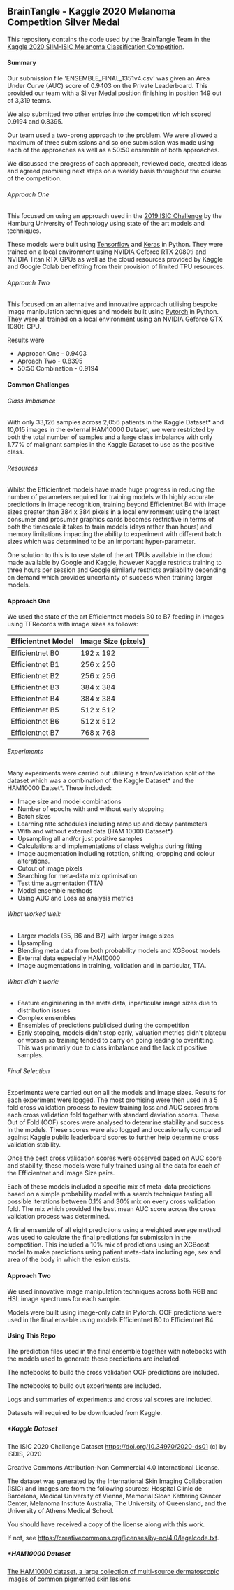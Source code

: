 ## BrainTangle - Kaggle 2020 Melanoma Competition Silver Medal

This repository contains the code used by the BrainTangle Team in the [Kaggle 2020 SIIM-ISIC Melanoma Classification Competition](https://www.kaggle.com/c/siim-isic-melanoma-classification).

#### Summary

Our submission file 'ENSEMBLE_FINAL_1351v4.csv' was given an Area Under Curve (AUC) score of 0.9403 on the Private Leaderboard. This provided our team with a Silver Medal position finishing in position 149 out of 3,319 teams.

We also submitted two other entries into the competition which scored 0.9194 and 0.8395.

Our team used a two-prong approach to the problem. We were allowed a maximum of three submissions and so one submission was made using each of the approaches as well as a 50:50 ensemble of both approaches.

We discussed the progress of each approach, reviewed code, created ideas and agreed promising next steps on a weekly basis throughout the course of the competition.

###### Approach One

This focused on using an approach used in the [2019 ISIC Challenge](https://challenge2019.isic-archive.com/leaderboard.html) by the Hamburg University of Technology using state of the art models and techniques.

These models were built using [Tensorflow](https://www.tensorflow.org/) and [Keras](https://keras.io/) in Python. They were trained on a local environment using NVIDIA Geforce RTX 2080ti and NVIDIA Titan RTX GPUs as well as the cloud resources provided by Kaggle and Google Colab benefitting from their provision of limited TPU resources.

###### Approach Two

This focused on an alternative and innovative approach utilising bespoke image manipulation techniques and models built using [Pytorch](https://pytorch.org/) in Python. They were all trained on a local environment using an NVIDIA Geforce GTX 1080ti GPU.

Results were

- Approach One - 0.9403
- Aproach Two - 0.8395
- 50:50 Combination - 0.9194

#### Common Challenges

###### Class Imbalance

With only 33,126 samples across 2,056 patients in the Kaggle Dataset* and 10,015 images in the external HAM10000 Dataset, we were restricted by both the total number of samples and a large class imbalance with only 1.77% of malignant samples in the Kaggle Dataset to use as the positive class.

###### Resources

Whilst the Efficientnet models have made huge progress in reducing the number of parameters required for training models with highly accurate predictions in image recognition, training beyond Efficientnet B4 with image sizes greater than 384 x 384 pixels in a local environment using the latest consumer and prosumer graphics cards becomes restrictive in terms of both the timescale it takes to train models (days rather than hours) and memory limitations impacting the ability to experiment with different batch sizes which was determined to be an important hyper-parameter.

One solution to this is to use state of the art TPUs available in the cloud made available by Google and Kaggle, however Kaggle restricts training to three hours per session and Google similarly restricts availability depending on demand which provides uncertainty of success when training larger models.

#### Approach One

We used the state of the art Efficientnet models B0 to B7 feeding in images using TFRecords with image sizes as follows:

| Efficientnet Model | Image Size (pixels) |
| ------------------ | ------------------- |
| Efficientnet B0    | 192 x 192           |
| Efficientnet B1    | 256 x 256           |
| Efficientnet B2    | 256 x 256           |
| Efficientnet B3    | 384 x 384           |
| Efficientnet B4    | 384 x 384           |
| Efficientnet B5    | 512 x 512           |
| Efficientnet B6    | 512 x 512           |
| Efficientnet B7    | 768 x 768           |

###### Experiments

Many experiments were carried out utilising a train/validation split of the dataset which was a combination of the Kaggle Dataset* and the HAM10000 Datset*. These included:

- Image size and model combinations
- Number of epochs with and without early stopping
- Batch sizes
- Learning rate schedules including ramp up and decay parameters
- With and without external data (HAM 10000 Dataset*)
- Upsampling all and/or just positive samples
- Calculations and implementations of class weights during fitting
- Image augmentation including rotation, shifting, cropping and colour alterations.
- Cutout of image pixels
- Searching for meta-data mix optimisation
- Test time augmentation (TTA)
- Model ensemble methods
- Using AUC and Loss as analysis metrics

###### What worked well:
- Larger models (B5, B6 and B7) with larger image sizes
- Upsampling
- Blending meta data from both probability models and XGBoost models
- External data especially HAM10000
- Image augmentations in training, validation and in particular, TTA.

###### What didn't work:
- Feature enginieering in the meta data, inparticular image sizes due to distribution issues
- Complex ensembles
- Ensembles of predictions publicised during the competition
- Early stopping, models didn't stop early, valuation metrics didn't plateau or worsen so training tended to carry on going leading to overfitting. This was primarily due to class imbalance and the lack of positive samples.

###### Final Selection

Experiments were carried out on all the models and image sizes. Results for each experiment were logged. The most promising were then used in a 5 fold cross validation process to review training loss and AUC scores from each cross validation fold together with standard deviation scores. These Out of Fold (OOF) scores were analysed to determine stability and success in the models. These scores were also logged and occasionally compared against Kaggle public leaderboard scores to further help determine cross validation stability.

Once the best cross validation scores were observed based on AUC score and stability, these models were fully trained using all the data for each of the Efficientnet and Image Size pairs.

Each of these models included a specific mix of meta-data predictions based on a simple probability model with a search technique testing all possible iterations between 0.1% and 30% mix on every cross validation fold. The mix which provided the best mean AUC score across the cross validation process was determined.

A final ensemble of all eight predictions using a weighted average method was used to calculate the final predictions for submission in the competition. This included a 10% mix of predictions using an XGBoost model to make predictions using patient meta-data including age, sex and area of the body in which the lesion exists.

#### Approach Two

We used innovative image manipulation techniques across both RGB and HSL image spectrums for each sample.

Models were built using image-only data in Pytorch. OOF predictions were used in the final enseble using models Efficientnet B0 to Efficientnet B4.

#### Using This Repo

The prediction files used in the final ensemble together with notebooks with the models used to generate these predictions are included.

The notebooks to build the cross validation OOF predictions are included.

The notebooks to build out experiments are included. 

Logs and summaries of experiments and cross val scores are included.

Datasets will required to be downloaded from Kaggle.

##### *Kaggle Dataset

The ISIC 2020 Challenge Dataset https://doi.org/10.34970/2020-ds01 (c) by ISDIS, 2020

Creative Commons Attribution-Non Commercial 4.0 International License.

The dataset was generated by the International Skin Imaging Collaboration (ISIC) and images are from the following sources: Hospital Clínic de Barcelona, Medical University of Vienna, Memorial Sloan Kettering Cancer Center, Melanoma Institute Australia, The University of Queensland, and the University of Athens Medical School.

You should have received a copy of the license along with this work.

If not, see https://creativecommons.org/licenses/by-nc/4.0/legalcode.txt.

##### *HAM10000 Dataset

[The HAM10000 dataset, a large collection of multi-source dermatoscopic images of common pigmented skin lesions](https://dataverse.harvard.edu/dataset.xhtml?persistentId=doi:10.7910/DVN/DBW86T)
